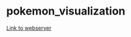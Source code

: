 # pokemon_visualization

[Link to webserver](http://students.washington.edu/hamzaha/info474/pokemon_visualization/)